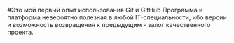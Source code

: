 #Это мой первый опыт использования Git и GitHub
Программа и платформа невероятно полезная в любой IT-специальности, ибо версии и возможность возвращения к предыдущим - залог качественного проекта.